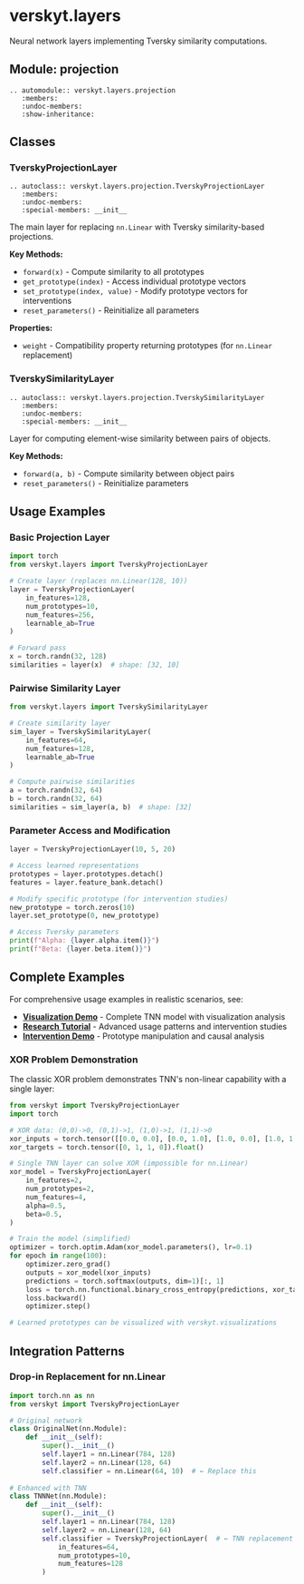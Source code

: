 # verskyt.layers

Neural network layers implementing Tversky similarity computations.

## Module: projection

```{eval-rst}
.. automodule:: verskyt.layers.projection
   :members:
   :undoc-members:
   :show-inheritance:
```

## Classes

### TverskyProjectionLayer

```{eval-rst}
.. autoclass:: verskyt.layers.projection.TverskyProjectionLayer
   :members:
   :undoc-members:
   :special-members: __init__
```

The main layer for replacing `nn.Linear` with Tversky similarity-based projections.

**Key Methods:**
- `forward(x)` - Compute similarity to all prototypes
- `get_prototype(index)` - Access individual prototype vectors
- `set_prototype(index, value)` - Modify prototype vectors for interventions
- `reset_parameters()` - Reinitialize all parameters

**Properties:**
- `weight` - Compatibility property returning prototypes (for `nn.Linear` replacement)

### TverskySimilarityLayer

```{eval-rst}
.. autoclass:: verskyt.layers.projection.TverskySimilarityLayer
   :members:
   :undoc-members:
   :special-members: __init__
```

Layer for computing element-wise similarity between pairs of objects.

**Key Methods:**
- `forward(a, b)` - Compute similarity between object pairs
- `reset_parameters()` - Reinitialize parameters

## Usage Examples

### Basic Projection Layer

```python
import torch
from verskyt.layers import TverskyProjectionLayer

# Create layer (replaces nn.Linear(128, 10))
layer = TverskyProjectionLayer(
    in_features=128,
    num_prototypes=10,
    num_features=256,
    learnable_ab=True
)

# Forward pass
x = torch.randn(32, 128)
similarities = layer(x)  # shape: [32, 10]
```

### Pairwise Similarity Layer

```python
from verskyt.layers import TverskySimilarityLayer

# Create similarity layer
sim_layer = TverskySimilarityLayer(
    in_features=64,
    num_features=128,
    learnable_ab=True
)

# Compute pairwise similarities
a = torch.randn(32, 64)
b = torch.randn(32, 64)
similarities = sim_layer(a, b)  # shape: [32]
```

### Parameter Access and Modification

```python
layer = TverskyProjectionLayer(10, 5, 20)

# Access learned representations
prototypes = layer.prototypes.detach()
features = layer.feature_bank.detach()

# Modify specific prototype (for intervention studies)
new_prototype = torch.zeros(10)
layer.set_prototype(0, new_prototype)

# Access Tversky parameters
print(f"Alpha: {layer.alpha.item()}")
print(f"Beta: {layer.beta.item()}")
```

## Complete Examples

For comprehensive usage examples in realistic scenarios, see:

- **[Visualization Demo](../../examples/visualization_demo.py)** - Complete TNN model with visualization analysis
- **[Research Tutorial](../../examples/research_tutorial.py)** - Advanced usage patterns and intervention studies  
- **[Intervention Demo](../../examples/intervention_demo.py)** - Prototype manipulation and causal analysis

### XOR Problem Demonstration

The classic XOR problem demonstrates TNN's non-linear capability with a single layer:

```python
from verskyt import TverskyProjectionLayer
import torch

# XOR data: (0,0)->0, (0,1)->1, (1,0)->1, (1,1)->0
xor_inputs = torch.tensor([[0.0, 0.0], [0.0, 1.0], [1.0, 0.0], [1.0, 1.0]])
xor_targets = torch.tensor([0, 1, 1, 0]).float()

# Single TNN layer can solve XOR (impossible for nn.Linear)
xor_model = TverskyProjectionLayer(
    in_features=2,
    num_prototypes=2,
    num_features=4,
    alpha=0.5,
    beta=0.5,
)

# Train the model (simplified)
optimizer = torch.optim.Adam(xor_model.parameters(), lr=0.1)
for epoch in range(100):
    optimizer.zero_grad()
    outputs = xor_model(xor_inputs)
    predictions = torch.softmax(outputs, dim=1)[:, 1]
    loss = torch.nn.functional.binary_cross_entropy(predictions, xor_targets)
    loss.backward()
    optimizer.step()

# Learned prototypes can be visualized with verskyt.visualizations
```

## Integration Patterns

### Drop-in Replacement for nn.Linear

```python
import torch.nn as nn
from verskyt import TverskyProjectionLayer

# Original network
class OriginalNet(nn.Module):
    def __init__(self):
        super().__init__()
        self.layer1 = nn.Linear(784, 128)
        self.layer2 = nn.Linear(128, 64) 
        self.classifier = nn.Linear(64, 10)  # ← Replace this
        
# Enhanced with TNN
class TNNNet(nn.Module):
    def __init__(self):
        super().__init__()
        self.layer1 = nn.Linear(784, 128)
        self.layer2 = nn.Linear(128, 64)
        self.classifier = TverskyProjectionLayer(  # ← TNN replacement
            in_features=64,
            num_prototypes=10,
            num_features=128
        )
```

